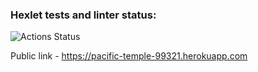 ### Hexlet tests and linter status:
![Actions Status](/workflows/php-project-lvl3/badge.svg)

Public link - https://pacific-temple-99321.herokuapp.com